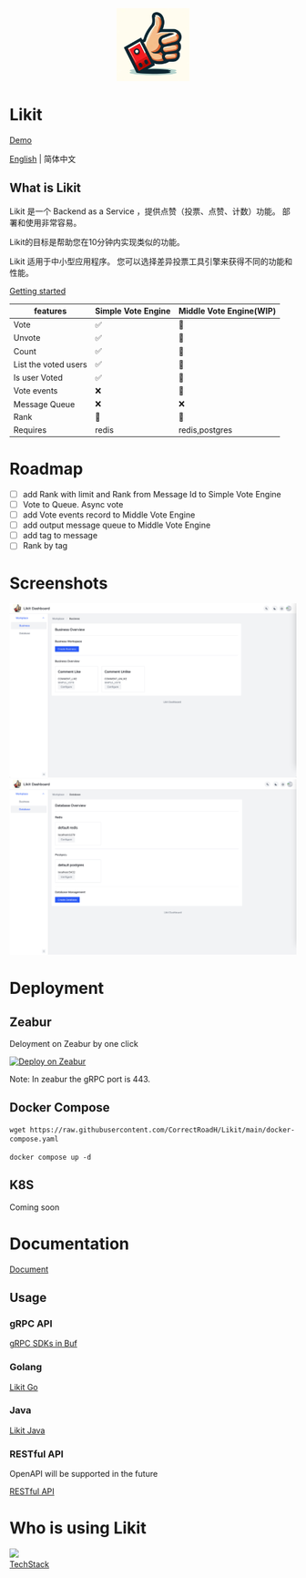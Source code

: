 <p align="center">
    <img src="https://github.com/CorrectRoadH/Likit/blob/main/img/logo.png?raw=true" height="128"/></a>
</p>

# Likit

[Demo](https://likit.zeabur.app)

[English](./README.md) | 简体中文

## What is Likit
Likit 是一个 Backend as a Service ，提供点赞（投票、点赞、计数）功能。 部署和使用非常容易。

Likit的目标是帮助您在10分钟内实现类似的功能。

Likit 适用于中小型应用程序。 您可以选择差异投票工具引擎来获得不同的功能和性能。

[Getting started](./docs/getting-started.md)

| features | Simple Vote Engine | Middle Vote Engine(WIP) |
| -- | -- | -- |
| Vote | ✅ |  🚧 |
| Unvote | ✅ |  🚧 |
| Count | ✅ | 🚧 |
| List the voted users | ✅ | 🚧 | 
| Is user Voted | ✅ | 🚧 | 
| Vote events | ❌ | 🚧 |
| Message Queue | ❌ | ❌ | 
| Rank | 🚧 | 🚧 |
| Requires | redis |  redis,postgres |

# Roadmap
- [ ] add Rank with limit and Rank from Message Id to Simple Vote Engine
- [ ] Vote to Queue. Async vote
- [ ] add Vote events record to Middle Vote Engine
- [ ] add output message queue to Middle Vote Engine
- [ ] add tag to message
- [ ] Rank by tag

# Screenshots

![](./img/screenshot-1.png)
![](./img/screenshot-2.png)

# Deployment

## Zeabur
Deloyment on Zeabur by one click

[![Deploy on Zeabur](https://zeabur.com/button.svg)](https://zeabur.com/templates/KZOLHA?referralCode=CorrectRoadH)

Note: In zeabur the gRPC port is 443.

## Docker Compose
```
wget https://raw.githubusercontent.com/CorrectRoadH/Likit/main/docker-compose.yaml

docker compose up -d
```

## K8S
Coming soon

# Documentation
[Document](./docs/getting-started.md)

## Usage

### gRPC API
[gRPC SDKs in Buf](https://buf.build/likit/likit/sdks/main)

### Golang
[Likit Go](https://github.com/CorrectRoadH/likit-go)

### Java
[Likit Java](https://github.com/LxiHaaa/Likit-client)

### RESTful API
OpenAPI will be supported in the future

[RESTful API](./docs/restful.md)

# Who is using Likit

<a href="https://github.com/Get-Tech-Stack/TechStack">
    <img src="https://avatars.githubusercontent.com/u/141936114?s=48&v=4" height="64"/>
    <div>TechStack</div>
</a>